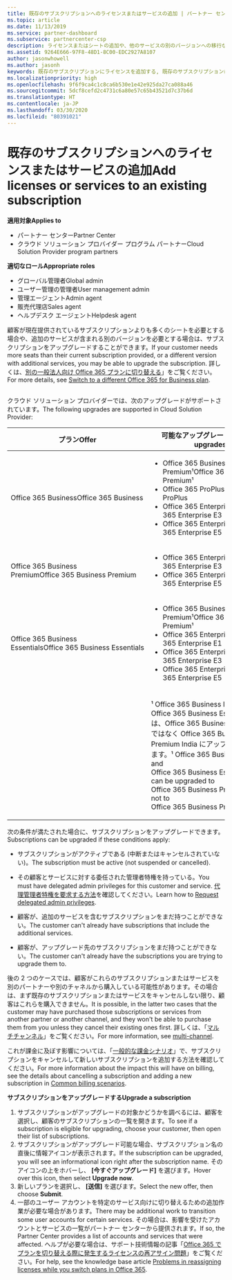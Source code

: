 ```yaml
---
title: 既存のサブスクリプションへのライセンスまたはサービスの追加 | パートナー センター
ms.topic: article
ms.date: 11/13/2019
ms.service: partner-dashboard
ms.subservice: partnercenter-csp
description: ライセンスまたはシートの追加や、他のサービスの別のバージョンへの移行など、顧客のサブスクリプションをアップグレードまたは変更する方法について説明します。
ms.assetid: 9264E666-97F8-48D1-8C00-EDC2927A8107
author: jasonwhowell
ms.author: jasonh
keywords: 既存のサブスクリプションにライセンスを追加する, 既存のサブスクリプションにシートを追加する, サブスクリプションを変更する, サブスクリプションの変更, 顧客のライセンスを追加購入する
ms.localizationpriority: high
ms.openlocfilehash: 9f6f9ca4c1c8ca6b530e1e42e925da27ca088a46
ms.sourcegitcommit: 5dcf8cefd2c4731c6a80e57c65b43521d7c37b6d
ms.translationtype: HT
ms.contentlocale: ja-JP
ms.lasthandoff: 03/30/2020
ms.locfileid: "80391021"
---
```

# <a name="add-licenses-or-services-to-an-existing-subscription"></a><span data-ttu-id="02337-104">既存のサブスクリプションへのライセンスまたはサービスの追加</span><span class="sxs-lookup"><span data-stu-id="02337-104">Add licenses or services to an existing subscription</span></span>

<span data-ttu-id="02337-105">**適用対象**</span><span class="sxs-lookup"><span data-stu-id="02337-105">**Applies to**</span></span>

- <span data-ttu-id="02337-106">パートナー センター</span><span class="sxs-lookup"><span data-stu-id="02337-106">Partner Center</span></span>
- <span data-ttu-id="02337-107">クラウド ソリューション プロバイダー プログラム パートナー</span><span class="sxs-lookup"><span data-stu-id="02337-107">Cloud Solution Provider program partners</span></span>

<span data-ttu-id="02337-108">**適切なロール**</span><span class="sxs-lookup"><span data-stu-id="02337-108">**Appropriate roles**</span></span>

- <span data-ttu-id="02337-109">グローバル管理者</span><span class="sxs-lookup"><span data-stu-id="02337-109">Global admin</span></span>
- <span data-ttu-id="02337-110">ユーザー管理の管理者</span><span class="sxs-lookup"><span data-stu-id="02337-110">User management admin</span></span>
- <span data-ttu-id="02337-111">管理エージェント</span><span class="sxs-lookup"><span data-stu-id="02337-111">Admin agent</span></span>
- <span data-ttu-id="02337-112">販売代理店</span><span class="sxs-lookup"><span data-stu-id="02337-112">Sales agent</span></span>
- <span data-ttu-id="02337-113">ヘルプデスク エージェント</span><span class="sxs-lookup"><span data-stu-id="02337-113">Helpdesk agent</span></span>

<span data-ttu-id="02337-114">顧客が現在提供されているサブスクリプションよりも多くのシートを必要とする場合や、追加のサービスが含まれる別のバージョンを必要とする場合は、サブスクリプションをアップグレードすることができます。</span><span class="sxs-lookup"><span data-stu-id="02337-114">If your customer needs more seats than their current subscription provided, or a different version with additional services, you may be able to upgrade the subscription.</span></span> <span data-ttu-id="02337-115">詳しくは、[別の一般法人向け Office 365 プランに切り替える](https://go.microsoft.com/fwlink/p/?LinkId=723577)」をご覧ください。</span><span class="sxs-lookup"><span data-stu-id="02337-115">For more details, see [Switch to a different Office 365 for Business plan](https://go.microsoft.com/fwlink/p/?LinkId=723577).</span></span>

## <a href="" id="upgradesubscription"></a>


<span data-ttu-id="02337-116">クラウド ソリューション プロバイダーでは、次のアップグレードがサポートされています。</span><span class="sxs-lookup"><span data-stu-id="02337-116">The following upgrades are supported in Cloud Solution Provider:</span></span>

<table>
<colgroup>
<col width="50%" />
<col width="50%" />
</colgroup>
<thead>
<tr class="header">
<th><span data-ttu-id="02337-117">プラン</span><span class="sxs-lookup"><span data-stu-id="02337-117">Offer</span></span></th>
<th><span data-ttu-id="02337-118">可能なアップグレード</span><span class="sxs-lookup"><span data-stu-id="02337-118">Possible upgrades</span></span></th>
</tr>
</thead>
<tbody>
<tr class="odd">
<td><span data-ttu-id="02337-119">Office 365 Business</span><span class="sxs-lookup"><span data-stu-id="02337-119">Office 365 Business</span></span></td>
<td><ul>
<li><span data-ttu-id="02337-120">Office 365 Business Premium¹</span><span class="sxs-lookup"><span data-stu-id="02337-120">Office 365 Business Premium¹</span></span></li>
<li><span data-ttu-id="02337-121">Office 365 ProPlus</span><span class="sxs-lookup"><span data-stu-id="02337-121">Office 365 ProPlus</span></span></li>
<li><span data-ttu-id="02337-122">Office 365 Enterprise E3</span><span class="sxs-lookup"><span data-stu-id="02337-122">Office 365 Enterprise E3</span></span></li>
<li><span data-ttu-id="02337-123">Office 365 Enterprise E5</span><span class="sxs-lookup"><span data-stu-id="02337-123">Office 365 Enterprise E5</span></span></li>
</ul></td>
</tr>
<tr class="even">
<td><span data-ttu-id="02337-124">Office 365 Business Premium</span><span class="sxs-lookup"><span data-stu-id="02337-124">Office 365 Business Premium</span></span></td>
<td><ul>
<li><span data-ttu-id="02337-125">Office 365 Enterprise E3</span><span class="sxs-lookup"><span data-stu-id="02337-125">Office 365 Enterprise E3</span></span></li>
<li><span data-ttu-id="02337-126">Office 365 Enterprise E5</span><span class="sxs-lookup"><span data-stu-id="02337-126">Office 365 Enterprise E5</span></span></li>
</ul></td>
</tr>
<tr class="odd">
<td><span data-ttu-id="02337-127">Office 365 Business Essentials</span><span class="sxs-lookup"><span data-stu-id="02337-127">Office 365 Business Essentials</span></span></td>
<td><ul>
<li><span data-ttu-id="02337-128">Office 365 Business Premium¹</span><span class="sxs-lookup"><span data-stu-id="02337-128">Office 365 Business Premium¹</span></span></li>
<li><span data-ttu-id="02337-129">Office 365 Enterprise E1</span><span class="sxs-lookup"><span data-stu-id="02337-129">Office 365 Enterprise E1</span></span></li>
<li><span data-ttu-id="02337-130">Office 365 Enterprise E3</span><span class="sxs-lookup"><span data-stu-id="02337-130">Office 365 Enterprise E3</span></span></li>
<li><span data-ttu-id="02337-131">Office 365 Enterprise E5</span><span class="sxs-lookup"><span data-stu-id="02337-131">Office 365 Enterprise E5</span></span></li>
</ul></td>
</tr>
<tr class="even">
<td></td>
<td><p><span data-ttu-id="02337-132">¹ Office 365 Business India および Office 365 Business Essentials India は、Office 365 Business Premium ではなく Office 365 Business Premium India にアップグレードできます。</span><span class="sxs-lookup"><span data-stu-id="02337-132">¹ Office 365 Business India and Office 365 Business Essentials India can be upgraded to Office 365 Business Premium India, not to Office 365 Business Premium.</span></span></p></td>
</tr>
</tbody>
</table>

<span data-ttu-id="02337-133">次の条件が満たされた場合に、サブスクリプションをアップグレードできます。</span><span class="sxs-lookup"><span data-stu-id="02337-133">Subscriptions can be upgraded if these conditions apply:</span></span>

-   <span data-ttu-id="02337-134">サブスクリプションがアクティブである (中断またはキャンセルされていない)。</span><span class="sxs-lookup"><span data-stu-id="02337-134">The subscription must be active (not suspended or cancelled).</span></span>

-   <span data-ttu-id="02337-135">その顧客とサービスに対する委任された管理者特権を持っている。</span><span class="sxs-lookup"><span data-stu-id="02337-135">You must have delegated admin privileges for this customer and service.</span></span> <span data-ttu-id="02337-136">[代理管理者特権を要求する方法](request-a-relationship-with-a-customer.md)を確認してください。</span><span class="sxs-lookup"><span data-stu-id="02337-136">Learn how to [Request delegated admin privileges](request-a-relationship-with-a-customer.md).</span></span>

-   <span data-ttu-id="02337-137">顧客が、追加のサービスを含むサブスクリプションをまだ持つことができない。</span><span class="sxs-lookup"><span data-stu-id="02337-137">The customer can't already have subscriptions that include the additional services.</span></span>

-   <span data-ttu-id="02337-138">顧客が、アップグレード先のサブスクリプションをまだ持つことができない。</span><span class="sxs-lookup"><span data-stu-id="02337-138">The customer can't already have the subscriptions you are trying to upgrade them to.</span></span>

<span data-ttu-id="02337-139">後の 2 つのケースでは、顧客がこれらのサブスクリプションまたはサービスを別のパートナーや別のチャネルから購入している可能性があります。その場合は、まず既存のサブスクリプションまたはサービスをキャンセルしない限り、顧客はこれらを購入できません。</span><span class="sxs-lookup"><span data-stu-id="02337-139">It is possible, in the latter two cases that the customer may have purchased those subscriptions or services from another partner or another channel, and they won't be able to purchase them from you unless they cancel their existing ones first.</span></span> <span data-ttu-id="02337-140">詳しくは、「[マルチチャンネル](multichannel.md)」をご覧ください。</span><span class="sxs-lookup"><span data-stu-id="02337-140">For more information, see [multi-channel](multichannel.md).</span></span>

<span data-ttu-id="02337-141">これが課金に及ぼす影響については、「[一般的な課金シナリオ](common-billing-scenarios.md)」で、サブスクリプションをキャンセルして新しいサブスクリプションを追加する方法を確認してください。</span><span class="sxs-lookup"><span data-stu-id="02337-141">For more information about the impact this will have on billing, see the details about cancelling a subscription and adding a new subscription in [Common billing scenarios](common-billing-scenarios.md).</span></span>

<span data-ttu-id="02337-142">**サブスクリプションをアップグレードする**</span><span class="sxs-lookup"><span data-stu-id="02337-142">**Upgrade a subscription**</span></span>

1.  <span data-ttu-id="02337-143">サブスクリプションがアップグレードの対象かどうかを調べるには、顧客を選択し、顧客のサブスクリプションの一覧を開きます。</span><span class="sxs-lookup"><span data-stu-id="02337-143">To see if a subscription is eligible for upgrading, choose your customer, then open their list of subscriptions.</span></span>
2.  <span data-ttu-id="02337-144">サブスクリプションがアップグレード可能な場合、サブスクリプション名の直後に情報アイコンが表示されます。</span><span class="sxs-lookup"><span data-stu-id="02337-144">If the subscription can be upgraded, you will see an informational icon right after the subscription name.</span></span> <span data-ttu-id="02337-145">そのアイコンの上をホバーし、 **[今すぐアップグレード]** を選びます。</span><span class="sxs-lookup"><span data-stu-id="02337-145">Hover over this icon, then select **Upgrade now**.</span></span>
3.  <span data-ttu-id="02337-146">新しいプランを選択し、 **[送信]** を選びます。</span><span class="sxs-lookup"><span data-stu-id="02337-146">Select the new offer, then choose **Submit**.</span></span>
4.  <span data-ttu-id="02337-147">一部のユーザー アカウントを特定のサービス向けに切り替えるための追加作業が必要な場合があります。</span><span class="sxs-lookup"><span data-stu-id="02337-147">There may be additional work to transition some user accounts for certain services.</span></span> <span data-ttu-id="02337-148">その場合は、影響を受けたアカウントとサービスの一覧がパートナー センターから提供されます。</span><span class="sxs-lookup"><span data-stu-id="02337-148">If so, the Partner Center provides a list of accounts and services that were affected.</span></span> <span data-ttu-id="02337-149">ヘルプが必要な場合は、サポート技術情報の記事「[Office 365 でプランを切り替える際に発生するライセンスの再アサイン問題](https://go.microsoft.com/fwlink/p/?LinkId=723576)」をご覧ください。</span><span class="sxs-lookup"><span data-stu-id="02337-149">For help, see the knowledge base article [Problems in reassigning licenses while you switch plans in Office 365](https://go.microsoft.com/fwlink/p/?LinkId=723576).</span></span>

 

 



